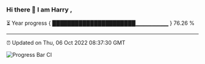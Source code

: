 ### Hi there 👋 I am Harry , 

⏳ Year progress { ██████████████████████▁▁▁▁▁▁▁▁ } 76.26 %

---

⏰ Updated on Thu, 06 Oct 2022 08:37:30 GMT

![Progress Bar CI](https://github.com/duykhang68/duykhang68/workflows/Progress%20Bar%20CI/badge.svg)
